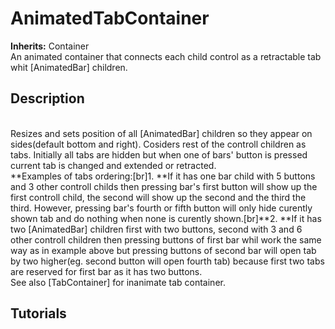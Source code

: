 # AnimatedTabContainer

**Inherits:** Container
<br />		An animated container that connects each child control as a retractable tab whit [AnimatedBar] children.<br />	
## Description 
<br />		Resizes and sets position of all [AnimatedBar] children so they appear on sides(default bottom and right). Cosiders rest of the controll children as tabs. Initially all tabs are hidden but when one of bars&#39; button is pressed current tab is changed and extended or retracted.<br />		**Examples of tabs ordering:[br]1.  **If it has one bar child with 5 buttons and 3 other controll childs then pressing bar&#39;s first button will show up the first controll child, the second will show up the second and the third the third. However, pressing bar&#39;s fourth or fifth button will only hide curently shown tab and do nothing when none is curently shown.[br]**2.  **If it has two [AnimatedBar] children first with two buttons, second with 3 and 6 other controll children then pressing buttons of first bar whil work the same way as in example above but pressing buttons of second bar will open tab by two higher(eg. second button will open fourth tab) because first two tabs are reserved for first bar as it has two buttons.<br />		See also [TabContainer] for inanimate tab container.<br />	
## Tutorials 

	